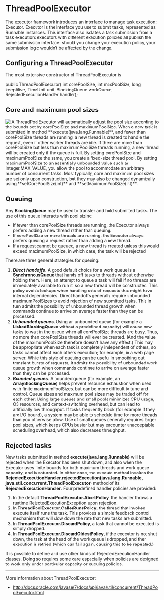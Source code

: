 ThreadPoolExecutor
=======================
The executor framework introduces an interface to manage task execution: Executor. Executor is the interface you use to submit tasks, represented as Runnable instances. This interface also isolates a task submission from a task execution: executors with different execution policies all publish the same submission interface: should you change your execution policy, your submission logic wouldn’t be affected by the change.

Configuring a ThreadPoolExecutor
--------------------------------
The most extensive constructor of ThreadPoolExecutor is

public ThreadPoolExecutor(
	int corePoolSize,
	int maxPoolSize,
	long keepAlive,
	TimeUnit unit,
	BlockingQueue<Runnable> workQueue,
	RejectedExecutionHandler handler);
	
Core and maximum pool sizes
---------------------------
<img align="left" src="http://tutorials.jenkov.com/images/java-concurrency-utils/thread-pool-executor.png" />
A ThreadPoolExecutor will automatically adjust the pool size according to the bounds set by corePoolSize and maximumPoolSize. When a new task is submitted in method **execute(java.lang.Runnable)**, and fewer than corePoolSize threads are running, a new thread is created to handle the request, even if other worker threads are idle. If there are more than corePoolSize but less than maximumPoolSize threads running, a new thread will be created only if the queue is full. By setting corePoolSize and maximumPoolSize the same, you create a fixed-size thread pool. By setting maximumPoolSize to an essentially unbounded value such as Integer.MAX_VALUE, you allow the pool to accommodate an arbitrary number of concurrent tasks. Most typically, core and maximum pool sizes are set only upon construction, but they may also be changed dynamically using **setCorePoolSize(int)** and **setMaximumPoolSize(int)**.

Queuing
-------
Any **BlockingQueue** may be used to transfer and hold submitted tasks. The use of this queue interacts with pool sizing:

* If fewer than corePoolSize threads are running, the Executor always prefers adding a new thread rather than queuing.
* If corePoolSize or more threads are running, the Executor always prefers queuing a request rather than adding a new thread.
* If a request cannot be queued, a new thread is created unless this would exceed maximumPoolSize, in which case, the task will be rejected.

There are three general strategies for queuing:

1. ***Direct handoffs***. A good default choice for a work queue is a **SynchronousQueue** that hands off tasks to threads without otherwise holding them. Here, an attempt to queue a task will fail if no threads are immediately available to run it, so a new thread will be constructed. This policy avoids lockups when handling sets of requests that might have internal dependencies. Direct handoffs generally require unbounded maximumPoolSizes to avoid rejection of new submitted tasks. This in turn admits the possibility of unbounded thread growth when commands continue to arrive on average faster than they can be processed.
2. ***Unbounded queues***. Using an unbounded queue (for example a **LinkedBlockingQueue** without a predefined capacity) will cause new tasks to wait in the queue when all corePoolSize threads are busy. Thus, no more than corePoolSize threads will ever be created. (And the value of the maximumPoolSize therefore doesn't have any effect.) This may be appropriate when each task is completely independent of others, so tasks cannot affect each others execution; for example, in a web page server. While this style of queuing can be useful in smoothing out transient bursts of requests, it admits the possibility of unbounded work queue growth when commands continue to arrive on average faster than they can be processed.
3. ***Bounded queues***. A bounded queue (for example, an **ArrayBlockingQueue**) helps prevent resource exhaustion when used with finite maximumPoolSizes, but can be more difficult to tune and control. Queue sizes and maximum pool sizes may be traded off for each other: Using large queues and small pools minimizes CPU usage, OS resources, and context-switching overhead, but can lead to artificially low throughput. If tasks frequently block (for example if they are I/O bound), a system may be able to schedule time for more threads than you otherwise allow. Use of small queues generally requires larger pool sizes, which keeps CPUs busier but may encounter unacceptable scheduling overhead, which also decreases throughput.

Rejected tasks
--------------
New tasks submitted in method **execute(java.lang.Runnable)** will be rejected when the Executor has been shut down, and also when the Executor uses finite bounds for both maximum threads and work queue capacity, and is saturated. In either case, the execute method invokes the **RejectedExecutionHandler.rejectedExecution(java.lang.Runnable, java.util.concurrent.ThreadPoolExecutor)** method of its **RejectedExecutionHandler**. Four predefined handler policies are provided:

1. In the default **ThreadPoolExecutor.AbortPolicy**, the handler throws a runtime RejectedExecutionException upon rejection.
2. In **ThreadPoolExecutor.CallerRunsPolicy**, the thread that invokes execute itself runs the task. This provides a simple feedback control mechanism that will slow down the rate that new tasks are submitted.
3. In **ThreadPoolExecutor.DiscardPolicy**, a task that cannot be executed is simply dropped.
4. In **ThreadPoolExecutor.DiscardOldestPolicy**, if the executor is not shut down, the task at the head of the work queue is dropped, and then execution is retried (which can fail again, causing this to be repeated.)

It is possible to define and use other kinds of RejectedExecutionHandler classes. Doing so requires some care especially when policies are designed to work only under particular capacity or queuing policies.

------------------------
More information about ThreadPoolExecutor:
* http://docs.oracle.com/javase/7/docs/api/java/util/concurrent/ThreadPoolExecutor.html
